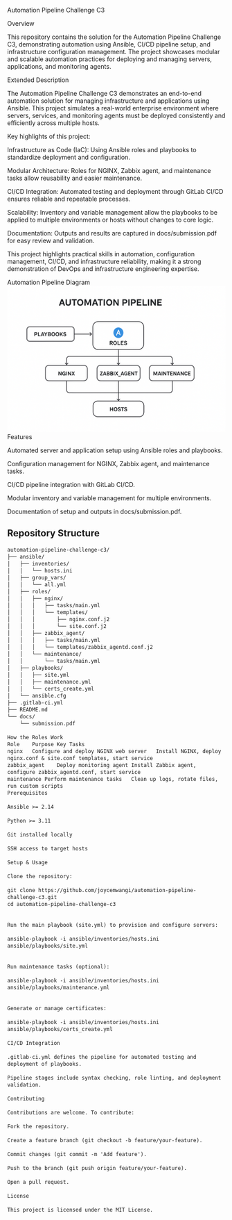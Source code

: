 Automation Pipeline Challenge C3






Overview

This repository contains the solution for the Automation Pipeline Challenge C3, demonstrating automation using Ansible, CI/CD pipeline setup, and infrastructure configuration management. The project showcases modular and scalable automation practices for deploying and managing servers, applications, and monitoring agents.

Extended Description

The Automation Pipeline Challenge C3 demonstrates an end-to-end automation solution for managing infrastructure and applications using Ansible. This project simulates a real-world enterprise environment where servers, services, and monitoring agents must be deployed consistently and efficiently across multiple hosts.

Key highlights of this project:

Infrastructure as Code (IaC): Using Ansible roles and playbooks to standardize deployment and configuration.

Modular Architecture: Roles for NGINX, Zabbix agent, and maintenance tasks allow reusability and easier maintenance.

CI/CD Integration: Automated testing and deployment through GitLab CI/CD ensures reliable and repeatable processes.

Scalability: Inventory and variable management allow the playbooks to be applied to multiple environments or hosts without changes to core logic.

Documentation: Outputs and results are captured in docs/submission.pdf for easy review and validation.

This project highlights practical skills in automation, configuration management, CI/CD, and infrastructure reliability, making it a strong demonstration of DevOps and infrastructure engineering expertise.

Automation Pipeline Diagram
<a href="docs/automation-pipeline.png"> <img src="docs/automation-pipeline.png" alt="Automation Pipeline" width="600"> </a>
Features

Automated server and application setup using Ansible roles and playbooks.

Configuration management for NGINX, Zabbix agent, and maintenance tasks.

CI/CD pipeline integration with GitLab CI/CD.

Modular inventory and variable management for multiple environments.

Documentation of setup and outputs in docs/submission.pdf.

## Repository Structure
```text
automation-pipeline-challenge-c3/
├── ansible/
│   ├── inventories/
│   │   └── hosts.ini
│   ├── group_vars/
│   │   └── all.yml
│   ├── roles/
│   │   ├── nginx/
│   │   │   ├── tasks/main.yml
│   │   │   └── templates/
│   │   │       ├── nginx.conf.j2
│   │   │       └── site.conf.j2
│   │   ├── zabbix_agent/
│   │   │   ├── tasks/main.yml
│   │   │   └── templates/zabbix_agentd.conf.j2
│   │   └── maintenance/
│   │       └── tasks/main.yml
│   ├── playbooks/
│   │   ├── site.yml
│   │   ├── maintenance.yml
│   │   └── certs_create.yml
│   └── ansible.cfg
├── .gitlab-ci.yml
├── README.md
└── docs/
    └── submission.pdf

How the Roles Work
Role	Purpose	Key Tasks
nginx	Configure and deploy NGINX web server	Install NGINX, deploy nginx.conf & site.conf templates, start service
zabbix_agent	Deploy monitoring agent	Install Zabbix agent, configure zabbix_agentd.conf, start service
maintenance	Perform maintenance tasks	Clean up logs, rotate files, run custom scripts
Prerequisites

Ansible >= 2.14

Python >= 3.11

Git installed locally

SSH access to target hosts

Setup & Usage

Clone the repository:

git clone https://github.com/joycemwangi/automation-pipeline-challenge-c3.git
cd automation-pipeline-challenge-c3


Run the main playbook (site.yml) to provision and configure servers:

ansible-playbook -i ansible/inventories/hosts.ini ansible/playbooks/site.yml


Run maintenance tasks (optional):

ansible-playbook -i ansible/inventories/hosts.ini ansible/playbooks/maintenance.yml


Generate or manage certificates:

ansible-playbook -i ansible/inventories/hosts.ini ansible/playbooks/certs_create.yml

CI/CD Integration

.gitlab-ci.yml defines the pipeline for automated testing and deployment of playbooks.

Pipeline stages include syntax checking, role linting, and deployment validation.

Contributing

Contributions are welcome. To contribute:

Fork the repository.

Create a feature branch (git checkout -b feature/your-feature).

Commit changes (git commit -m 'Add feature').

Push to the branch (git push origin feature/your-feature).

Open a pull request.

License

This project is licensed under the MIT License.
